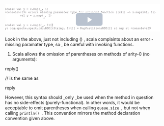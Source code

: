 ![](/assets/notes1.png)

Look in the above, just not including \(\) , scala complaints about an error - missing paramater type, so , be careful with invoking functions.

1. Scala allows the omission of parentheses on methods of arity-0 \(no arguments\):

reply\(\)

// is the same as

reply

However, this syntax should _only _be used when the method in question has no side-effects \(purely-functional\). In other words, it would be acceptable to omit parentheses when calling `queue.size `, but not when calling `println() `. This convention mirrors the method declaration convention given above.

